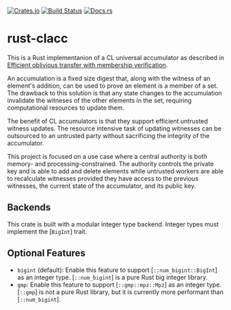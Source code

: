 [![Crates.io](https://img.shields.io/crates/v/rust-clacc.svg)](https://crates.io/crates/rust-clacc)
[![Build Status](https://github.com/johnoliverdriscoll/rust-clacc/actions/workflows/rust.yml/badge.svg)](https://github.com/johnoliverdriscoll/rust-clacc/actions/workflows/rust.yml)
[![Docs.rs](https://img.shields.io/badge/docs.rs-rustdoc-green)](https://docs.rs/rust-clacc)

# rust-clacc

This is a Rust implementanion of a CL universal accumulator as described
in [Efficient oblivious transfer with membership verification][1].

An accumulation is a fixed size digest that, along with the witness of an
element's addition, can be used to prove an element is a member of a set.
The drawback to this solution is that any state changes to the
accumulation invalidate the witneses of the other elements in the set,
requiring computational resources to update them.

The benefit of CL accumulators is that they support efficient untrusted
witness updates. The resource intensive task of updating witnesses can be
outsourced to an untrusted party without sacrificing the integrity of the
accumulator.

This project is focused on a use case where a central authority is both
memory- and processing-constrained. The authority controls the private key
and is able to add and delete elements while untrusted workers are able to
recalculate witnesses provided they have access to the previous witnesses,
the current state of the accumulator, and its public key.

## Backends
This crate is built with a modular integer type backend. Integer types must
implement the [`BigInt`] trait.

## Optional Features
- `bigint` (default): Enable this feature to support
  [`::num_bigint::BigInt`] as an integer type. [`::num_bigint`] is
  a pure Rust big integer library.
- `gmp`: Enable this feature to support [`::gmp::mpz::Mpz`] as an
  integer type. [`::gmp`] is not a pure Rust library, but it is
  currently more performant than [`::num_bigint`].

[1]: https://journals.sagepub.com/doi/pdf/10.1177/1550147719875645
